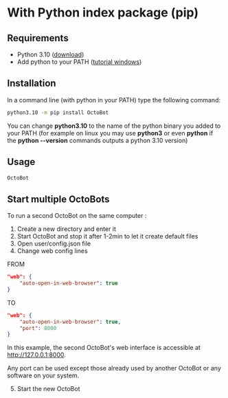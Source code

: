 With Python index package (pip)
===============================

Requirements
------------

-   Python 3.10 ([download](https://www.python.org/downloads/))
-   Add python to your PATH ([tutorial windows](https://superuser.com/questions/143119/how-do-i-add-python-to-the-windows-path))

Installation
------------

In a command line (with python in your PATH) type the following command:

``` bash
python3.10 -m pip install OctoBot
```

You can change **python3.10** to the name of the python binary you added to your PATH (for example on linux you may use **python3** or even **python** if the **python --version** commands outputs a python 3.10 version)

Usage
-----

``` bash
OctoBot
```

Start multiple OctoBots
-----------------------

To run a second OctoBot on the same computer :

1.  Create a new directory and enter it
2.  Start OctoBot and stop it after 1-2min to let it create default files
3.  Open user/config.json file
4.  Change web config lines

FROM

``` json
"web": {
    "auto-open-in-web-browser": true
}
```

TO

``` json
"web": {
    "auto-open-in-web-browser": true,
    "port": 8000
}
```

In this example, the second OctoBot's web interface is accessible at <http://127.0.0.1:8000>.

Any port can be used except those already used by another OctoBot or any software on your system.

5.  Start the new OctoBot
